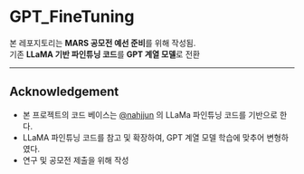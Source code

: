 # GPT_FineTuning

본 레포지토리는 **MARS 공모전 예선 준비**를 위해 작성됨.  
기존 **LLaMA 기반 파인튜닝 코드**를 **GPT 계열 모델**로 전환

---

## Acknowledgement

- 본 프로젝트의 코드 베이스는 [@nahjjun](https://github.com/nahjjun) 의 LLaMa 파인튜닝 코드를 기반으로 한다.  
- LLaMA 파인튜닝 코드를 참고 및 확장하여, GPT 계열 모델 학습에 맞추어 변형하였다.  
- 연구 및 공모전 제출을 위해 작성
